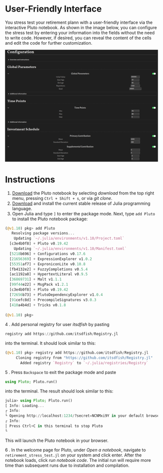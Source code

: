 # User-Friendly Interface 

You stress test your retirement plann with a user-friendly interface via the interactive Pluto notebook. As shown in the image below, you can configure the stress test by entering your information into the fields without the need to write code. However, if desired, you can reveal the content of the cells and edit the code for further customization. 

![](assets/gui.png)

# Instructions

1. [Download](https://github.com/itsdfish/RetirementPlanners.jl/blob/main/notebooks/retirement_stress_test.jl) the Pluto notebook by selecting *download* from the top right menu, pressing `Ctrl + Shift + s`, or via *git clone*.
2. [Download](https://julialang.org/downloads/#current_stable_release) and install the current stable release of Julia programming language. 
3. Open Julia and type `]` to enter the package mode. Next, type `add Pluto` to install the Pluto notebook package:

```julia
(@v1.10) pkg> add Pluto
   Resolving package versions...
    Updating `~/.julia/environments/v1.10/Project.toml`
  [c3e4b0f8] + Pluto v0.19.42
    Updating `~/.julia/environments/v1.10/Manifest.toml`
  [5218b696] + Configurations v0.17.6
  [21656369] + ExpressionExplorer v1.0.2
  [55351af7] + ExproniconLite v0.10.8
  [fb4132e2] + FuzzyCompletions v0.5.4
  [ac1192a8] + HypertextLiteral v0.9.5
  [36869731] + Malt v1.1.1
  [99f44e22] + MsgPack v1.2.1
  [c3e4b0f8] + Pluto v0.19.42
  [72656b73] + PlutoDependencyExplorer v1.0.4
  [91cefc8d] + PrecompileSignatures v3.0.3
  [410a4b4d] + Tricks v0.1.8

(@v1.10) pkg> 
```

4 . Add personal registry for user *itsdfish* by pasting 

```julia
registry add https://github.com/itsdfish/Registry.jl
```
into the terminal. It should look similar to this:

```julia
(@v1.10) pkg> registry add https://github.com/itsdfish/Registry.jl
     Cloning registry from "https://github.com/itsdfish/Registry.jl"
       Added registry `Registry` to `~/.julia/registries/Registry`
```

5 . Press `Backspace` to exit the package mode and paste 

```julia
using Pluto; Pluto.run()
```
into the terminal. The result should look similar to this:

```julia
julia> using Pluto; Pluto.run()
[ Info: Loading...
┌ Info: 
└ Opening http://localhost:1234/?secret=NCNMxi9Y in your default browser... ~ have fun!
┌ Info: 
│ Press Ctrl+C in this terminal to stop Pluto
└ 
```
This will launch the Pluto notebook in your browser. 

6 . In the welcome page for Pluto, under *Open a notebook*, navigate to `retirement_stress_test.jl` on your system and click enter. After the notebook loads, click *run notebook code*. The initial run will require more time than subsequent runs due to installation and compilation. 